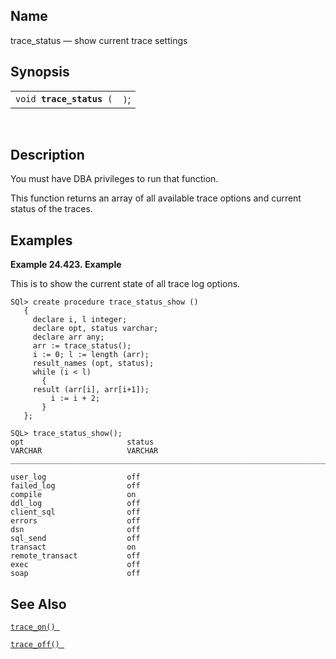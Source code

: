 <div id="fn_trace_status" class="refentry">

<div class="titlepage">

</div>

<div class="refnamediv">

## Name

trace_status — show current trace settings

</div>

<div class="refsynopsisdiv">

## Synopsis

<div id="fsyn_trace_status" class="funcsynopsis">

|                               |      |
|-------------------------------|------|
| `void `**`trace_status`**` (` | `)`; |

<div class="funcprototype-spacer">

 

</div>

</div>

</div>

<div id="id114029" class="refsect1">

## Description

You must have DBA privileges to run that function.

This function returns an array of all available trace options and
current status of the traces.

</div>

<div id="examples_trace_status" class="refsect1">

## Examples

<div id="ex_trace_status" class="example">

**Example 24.423. Example**

<div class="example-contents">

This is to show the current state of all trace log options.

``` screen
SQl> create procedure trace_status_show ()
   {
     declare i, l integer;
     declare opt, status varchar;
     declare arr any;
     arr := trace_status();
     i := 0; l := length (arr);
     result_names (opt, status);
     while (i < l)
       {
     result (arr[i], arr[i+1]);
         i := i + 2;
       }
   };

SQL> trace_status_show();
opt                       status
VARCHAR                   VARCHAR
_______________________________________________________________________________

user_log                  off
failed_log                off
compile                   on
ddl_log                   off
client_sql                off
errors                    off
dsn                       off
sql_send                  off
transact                  on
remote_transact           off
exec                      off
soap                      off
```

</div>

</div>

  

</div>

<div id="seealso_trace_status" class="refsect1">

## See Also

<a href="fn_trace_on.html" class="link" title="trace_on"><code
class="function">trace_on() </code></a>

<a href="fn_trace_off.html" class="link" title="trace_off"><code
class="function">trace_off() </code></a>

</div>

</div>
